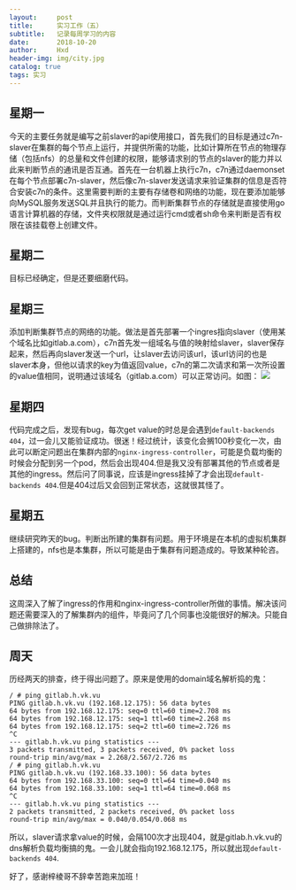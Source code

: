 ```yaml
---
layout:     post
title:      实习工作（五）
subtitle:   记录每周学习的内容
date:       2018-10-20
author:     Hxd
header-img: img/city.jpg
catalog: true
tags: 实习
---
```


## 星期一
今天的主要任务就是编写之前slaver的api使用接口，首先我们的目标是通过c7n-slaver在集群的每个节点上运行，并提供所需的功能，比如计算所在节点的物理存储（包括nfs）的总量和文件创建的权限，能够请求别的节点的slaver的能力并以此来判断节点的通讯是否互通。首先在一台机器上执行c7n，c7n通过daemonset在每个节点部署c7n-slaver，然后像c7n-slaver发送请求来验证集群的信息是否符合安装c7n的条件。这里需要判断的主要有存储卷和网络的功能，现在要添加能够向MySQL服务发送SQL并且执行的能力。而判断集群节点的存储就是直接使用go语言计算机器的存储，文件夹权限就是通过运行cmd或者sh命令来判断是否有权限在该挂载卷上创建文件。


## 星期二
目标已经确定，但是还要细磨代码。

## 星期三
添加判断集群节点的网络的功能。做法是首先部署一个ingres指向slaver（使用某个域名比如gitlab.a.com），c7n首先发一组域名与值的映射给slaver，slaver保存起来，然后再向slaver发送一个url，让slaver去访问该url，该url访问的也是slaver本身，但他以请求的key为值返回value，c7n的第二次请求和第一次所设置的value值相同，说明通过该域名（gitlab.a.com）可以正常访问。如图：
![](http://pbqgh436d.bkt.clouddn.com/18-10-20/78415340.jpg)

## 星期四
代码完成之后，发现有bug，每次get value的时总是会遇到`default-backends 404`，过一会儿又能验证成功。很迷！经过统计，该变化会搁100秒变化一次，由此可以断定问题出在集群内部的`nginx-ingress-controller`，可能是负载均衡的时候会分配到另一个pod，然后会出现404.但是我又没有部署其他的节点或者是其他的ingress。然后问了同事说，应该是ingress挂掉了才会出现`default-backends 404`.但是404过后又会回到正常状态，这就很其怪了。

## 星期五
继续研究昨天的bug。判断出所建的集群有问题。用于环境是在本机的虚拟机集群上搭建的，nfs也是本集群，所以可能是由于集群有问题造成的。导致某种轮咨。

## 总结
这周深入了解了ingress的作用和nginx-ingress-controller所做的事情。解决该问题还需要深入的了解集群内的组件，毕竟问了几个同事也没能很好的解决。只能自己做排除法了。

## 周天
历经两天的排查，终于得出问题了。原来是使用的domain域名解析捣的鬼：
```
/ # ping gitlab.h.vk.vu
PING gitlab.h.vk.vu (192.168.12.175): 56 data bytes
64 bytes from 192.168.12.175: seq=0 ttl=60 time=2.708 ms
64 bytes from 192.168.12.175: seq=1 ttl=60 time=2.268 ms
64 bytes from 192.168.12.175: seq=2 ttl=60 time=2.726 ms
^C
--- gitlab.h.vk.vu ping statistics ---
3 packets transmitted, 3 packets received, 0% packet loss
round-trip min/avg/max = 2.268/2.567/2.726 ms
/ # ping gitlab.h.vk.vu
PING gitlab.h.vk.vu (192.168.33.100): 56 data bytes
64 bytes from 192.168.33.100: seq=0 ttl=64 time=0.040 ms
64 bytes from 192.168.33.100: seq=1 ttl=64 time=0.068 ms
^C
--- gitlab.h.vk.vu ping statistics ---
2 packets transmitted, 2 packets received, 0% packet loss
round-trip min/avg/max = 0.040/0.054/0.068 ms
```

所以，slaver请求拿value的时候，会隔100次才出现404，就是gitlab.h.vk.vu的dns解析负载均衡搞的鬼。一会儿就会指向192.168.12.175，所以就出现`default-backends 404`.

好了，感谢梓棱哥不辞幸苦跑来加班！

